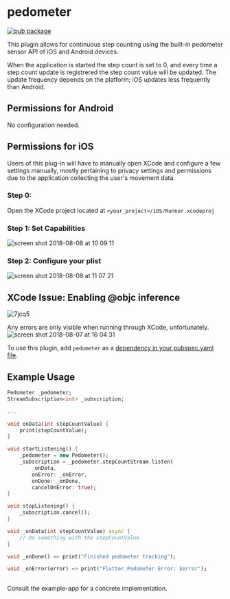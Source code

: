 # pedometer

[![pub package](https://img.shields.io/pub/v/pedometer.svg)](https://pub.dartlang.org/packages/pedometer)

This plugin allows for continuous step counting using the built-in pedometer sensor API of iOS and Android devices.

When the application is started the step count is set to 0, and every time a step count update is registrered the step count value will be updated. The update frequency depends on the platform; iOS updates less frequently than Android.

## Permissions for Android
No configuration needed.

## Permissions for iOS
Users of this plug-in will have to manually open XCode and configure a few settings manually, mostly pertaining to privacy settings and permissions due to the application collecting the user's movement data.

### Step 0: 
Open the XCode project located at `<your_project>/iOS/Runner.xcodeproj`

### Step 1: Set Capabilities
![screen shot 2018-08-08 at 10 09 11](https://user-images.githubusercontent.com/9467047/43827207-902101f6-9af9-11e8-8341-d399ece490f6.png)

### Step 2: Configure your plist
![screen shot 2018-08-08 at 11 07 21](https://user-images.githubusercontent.com/9467047/43827874-3bd9a970-9afb-11e8-80bb-c9ec25b026c3.png)

## XCode Issue: Enabling @objc inference
![7jcq5](https://user-images.githubusercontent.com/9467047/43827445-21326694-9afa-11e8-8e0c-60e829eb4c79.png)

Any errors are only visible when running through XCode, unfortunately.
![screen shot 2018-08-07 at 16 04 31](https://user-images.githubusercontent.com/9467047/43827142-6e0b8f00-9af9-11e8-80b6-f01b5db33713.png)

To use this plugin, add `pedometer` as a [dependency in your pubspec.yaml file](https://flutter.io/platform-plugins/).

## Example Usage

``` dart
Pedometer _pedometer;
StreamSubscription<int> _subscription;

...

void onData(int stepCountValue) {
    print(stepCountValue);
}

void startListening() {
    _pedometer = new Pedometer();
    _subscription = _pedometer.stepCountStream.listen(
        _onData,
        onError: _onError, 
        onDone: _onDone, 
        cancelOnError: true);
}

void stopListening() {
    _subscription.cancel();
}

void _onData(int stepCountValue) async {
    // Do something with the stepCountValue
}

void _onDone() => print("Finished pedometer tracking");

void _onError(error) => print("Flutter Pedometer Error: $error");
        
```

Consult the example-app for a concrete implementation.


